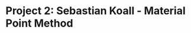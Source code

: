 <script>
lively.loadJavaScriptThroughDOM("thulur-utils", lively4url + "/doc/PX2018/project_2/utils.js");
</script>
<link rel="stylesheet" type="text/css" href="doc/PX2018/project_2/utils.css">

# Project 2: Sebastian Koall - Material Point Method

<script>createNewFileButton("doc/PX2018/project_2/", "New Notice", "notices");</script>
<script>createNewFileButton("doc/PX2018/project_2/meeting/", "New Meeting", "meeting", true);</script>
<script>createNewFileButton("doc/PX2018/project_2/presentation/", "New Presentation", "presentation", true);</script>  

<script>openBrowser('doc/PX2018/project_2/presentation/presentation-2018-05-16.md', 'Initial Presentation')</script>